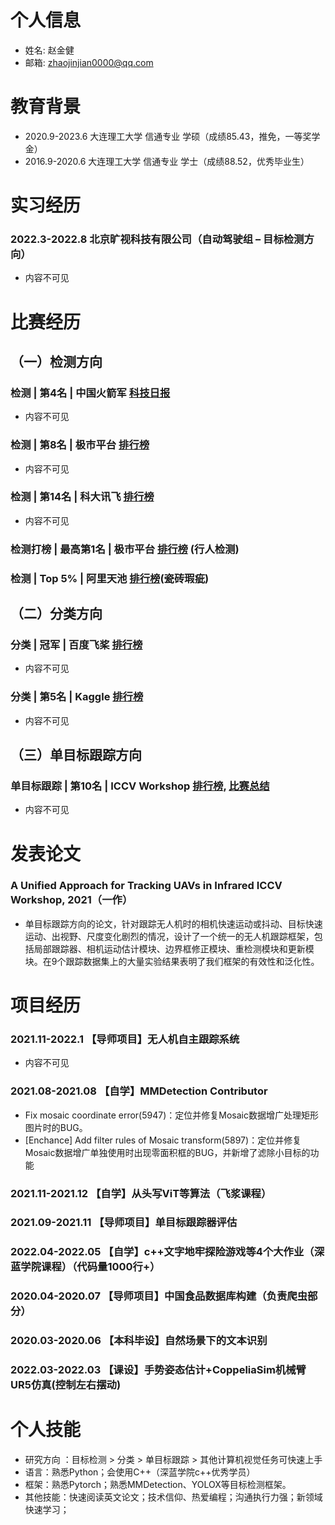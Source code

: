 # 个人信息
- 姓名: 赵金健
- 邮箱: zhaojinjian0000@qq.com

# 教育背景
- 2020.9-2023.6  大连理工大学 信通专业 学硕（成绩85.43，推免，一等奖学金）
- 2016.9-2020.6  大连理工大学 信通专业 学士（成绩88.52，优秀毕业生）

# 实习经历
### 2022.3-2022.8    北京旷视科技有限公司（自动驾驶组 – 目标检测方向）
- 内容不可见

# 比赛经历
## （一）检测方向
### 检测 | 第4名 | 中国火箭军 [科技日报](http://www.sasac.gov.cn/n2588025/n2588139/c18952698/content.html)
- 内容不可见

### 检测 | 第8名 | 极市平台 [排行榜](https://www.cvmart.net/race/10028/rank)
- 内容不可见

### 检测 | 第14名 | 科大讯飞 [排行榜](http://challenge.xfyun.cn/topic/info?type=rich-detect-car)
- 内容不可见

### 检测打榜 | 最高第1名 | 极市平台 [排行榜](https://www.cvmart.net/race/9924/rank) (行人检测)


### 检测 | Top 5% | 阿里天池 [排行榜](https://tianchi.aliyun.com/competition/entrance/531846/rankingList/0)(瓷砖瑕疵)




## （二）分类方向
### 分类 | 冠军 | 百度飞桨 [排行榜](https://github.com/PaddlePaddle/Paddle/issues/37401)
- 内容不可见

### 分类 | 第5名 | Kaggle [排行榜](https://www.kaggle.com/competitions/dlut-cv-project-image-classification/leaderboard)
- 内容不可见

## （三）单目标跟踪方向
### 单目标跟踪 | 第10名 | ICCV Workshop [排行榜](https://anti-uav.github.io/leaderboard2/), [比赛总结](https://arxiv.org/abs/2108.09909)
- 内容不可见



# 发表论文
### A Unified Approach for Tracking UAVs in Infrared             ICCV Workshop, 2021（一作）
- 单目标跟踪方向的论文，针对跟踪无人机时的相机快速运动或抖动、目标快速运动、出视野、尺度变化剧烈的情况，设计了一个统一的无人机跟踪框架，包括局部跟踪器、相机运动估计模块、边界框修正模块、重检测模块和更新模块。在9个跟踪数据集上的大量实验结果表明了我们框架的有效性和泛化性。

# 项目经历
### 2021.11-2022.1    【导师项目】无人机自主跟踪系统
- 内容不可见
### 2021.08-2021.08   【自学】MMDetection Contributor
- Fix mosaic coordinate error(5947)：定位并修复Mosaic数据增广处理矩形图片时的BUG。
- [Enchance] Add filter rules of Mosaic transform(5897)：定位并修复Mosaic数据增广单独使用时出现零面积框的BUG，并新增了滤除小目标的功能

### 2021.11-2021.12   【自学】从头写ViT等算法（飞浆课程）

### 2021.09-2021.11   【导师项目】单目标跟踪器评估

### 2022.04-2022.05   【自学】c++文字地牢探险游戏等4个大作业（深蓝学院课程）（代码量1000行+）

### 2020.04-2020.07   【导师项目】中国食品数据库构建（负责爬虫部分）

### 2020.03-2020.06   【本科毕设】自然场景下的文本识别

### 2022.03-2022.03   【课设】手势姿态估计+CoppeliaSim机械臂UR5仿真(控制左右摆动)

# 个人技能
- 研究方向 ：目标检测 > 分类 > 单目标跟踪 > 其他计算机视觉任务可快速上手
- 语言：熟悉Python；会使用C++（深蓝学院c++优秀学员）
- 框架：熟悉Pytorch；熟悉MMDetection、YOLOX等目标检测框架。
- 其他技能：快速阅读英文论文；技术信仰、热爱编程；沟通执行力强；新领域快速学习；



